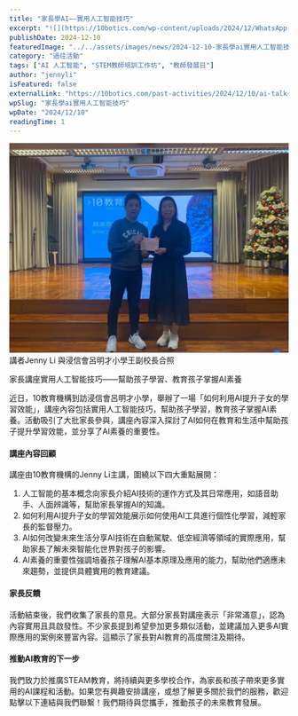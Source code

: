 ```yaml
---
title: "家長學AI——實用人工智能技巧"
excerpt: "![](https://10botics.com/wp-content/uploads/2024/12/WhatsApp-Image-2024-12-02-at-6.20.08-PM-1024x768.jpeg)講者Jenny Li..."
publishDate: 2024-12-10
featuredImage: "../../assets/images/news/2024-12-10-家長學ai實用人工智能技巧/image1.jpeg"
category: "過往活動"
tags: ["AI 人工智能", "STEM教師培訓工作坊", "教師發展日"]
author: "jennyli"
isFeatured: false
externalLink: "https://10botics.com/past-activities/2024/12/10/ai-talk-blmcps/"
wpSlug: "家長學ai實用人工智能技巧"
wpDate: "2024/12/10"
readingTime: 1
---
```


![](../../assets/images/news/2024-12-10-家長學ai實用人工智能技巧/image2.jpeg)講者Jenny Li 與浸信會呂明才小學王副校長合照

家長講座實用人工智能技巧——幫助孩子學習、教育孩子掌握AI素養

近日，10教育機構到訪浸信會呂明才小學，舉辦了一場「如何利用AI提升子女的學習效能」，講座內容包括實用人工智能技巧，幫助孩子學習，教育孩子掌握AI素養。活動吸引了大批家長參與，講座內容深入探討了AI如何在教育和生活中幫助孩子提升學習效能，並分享了AI素養的重要性。

#### 講座內容回顧

講座由10教育機構的Jenny Li主講，圍繞以下四大重點展開：

1. 人工智能的基本概念向家長介紹AI技術的運作方式及其日常應用，如語音助手、人面辨識等，幫助家長掌握AI的知識。
2. 如何利用AI提升子女的學習效能展示如何使用AI工具進行個性化學習，減輕家長的監督壓力。
3. AI如何改變未來生活分享AI技術在自動駕駛、低空經濟等領域的實際應用，幫助家長了解未來智能化世界對孩子的影響。
4. AI素養的重要性強調培養孩子理解AI基本原理及應用的能力，幫助他們適應未來趨勢，並提供具體實用的教育建議。

#### 家長反饋

活動結束後，我們收集了家長的意見。大部分家長對講座表示「非常滿意」，認為內容實用且具啟發性。不少家長提到希望參加更多類似活動，並建議加入更多AI實際應用的案例來豐富內容。這顯示了家長對AI教育的高度關注及期待。

#### 推動AI教育的下一步

我們致力於推廣STEAM教育，將持續與更多學校合作，為家長和孩子帶來更多實用的AI課程和活動。如果您有興趣安排講座，或想了解更多關於我們的服務，歡迎點擊以下連結與我們聯繫！我們期待與您攜手，推動孩子的未來教育發展。